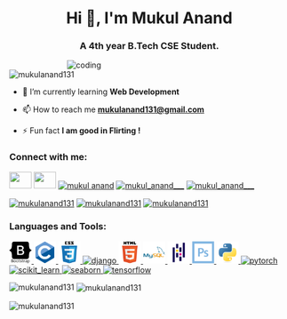 <h1 align="center">Hi 👋, I'm Mukul Anand</h1>
<h3 align="center">A 4th year B.Tech CSE Student.</h3>

<img align="right" src="https://user-images.githubusercontent.com/55389276/140866485-8fb1c876-9a8f-4d6a-98dc-08c4981eaf70.gif" alt="coding" width="400">

<p align="left"> <img src="https://komarev.com/ghpvc/?username=mukulanand131&label=Profile%20views&color=0e75b6&style=flat" alt="mukulanand131" /> </p>

- 🌱 I’m currently learning **Web Development**

- 📫 How to reach me **mukulanand131@gmail.com**

- ⚡ Fun fact **I am good in Flirting !**

<h3 align="left">Connect with me:</h3>
<p align="left">
<!--   For twitter -->
<a href="https://twitter.com/mukul_anand___" ><img src="https://www.cdnlogo.com/logos/t/96/twitter-icon.svg" height="30" width="40" alt=""></a>
<!-- For Linked in -->
<a href="https://www.linkedin.com/in/mukul-anand-131-/" ><img src="https://www.cdnlogo.com/logos/l/15/linkedin-2013.svg" height="30" width="40" alt=""></a>
<!-- For Facebook -->
<a href="https://www.facebook.com/mukul.anand.146069/" target="blank"><img align="justify" src="https://www.cdnlogo.com/logos/f/91/facebook-icon.svg" alt="mukul anand" height="30" width="40" /></a>
<!-- for instagram -->
<a href="https://instagram.com/mukul_anand___" target="blank"><img align="justify" src="https://www.cdnlogo.com/logos/i/32/instagram-icon.svg" alt="mukul_anand___" height="30" width="40" /></a>
<!--   For Codechef -->
    <a href="https://www.codechef.com/users/mukulanand131" target="blank"><img align="justify" src="https://cdn.jsdelivr.net/npm/simple-icons@3.1.0/icons/codechef.svg" alt="mukul_anand___" height="30" width="40" invert="1" /></a>
  
<a href="https://www.hackerrank.com/mukulanand131" target="blank"><img align="center" src="https://raw.githubusercontent.com/rahuldkjain/github-profile-readme-generator/master/src/images/icons/Social/hackerrank.svg" alt="mukulanand131" height="30" width="40" /></a>
<a href="https://www.leetcode.com/mukulanand131" target="blank"><img align="center" src="https://raw.githubusercontent.com/rahuldkjain/github-profile-readme-generator/master/src/images/icons/Social/leet-code.svg" alt="mukulanand131" height="30" width="40" /></a>
<a href="https://auth.geeksforgeeks.org/user/mukulanand131" target="blank"><img align="center" src="https://raw.githubusercontent.com/rahuldkjain/github-profile-readme-generator/master/src/images/icons/Social/geeks-for-geeks.svg" alt="mukulanand131" height="30" width="40" /></a>
</p>

<h3 align="left">Languages and Tools:</h3>
<p align="left"> <a href="https://getbootstrap.com" target="_blank" rel="noreferrer"> <img src="https://raw.githubusercontent.com/devicons/devicon/master/icons/bootstrap/bootstrap-plain-wordmark.svg" alt="bootstrap" width="40" height="40"/> </a> <a href="https://www.cprogramming.com/" target="_blank" rel="noreferrer"> <img src="https://raw.githubusercontent.com/devicons/devicon/master/icons/c/c-original.svg" alt="c" width="40" height="40"/> </a> <a href="https://www.w3schools.com/css/" target="_blank" rel="noreferrer"> <img src="https://raw.githubusercontent.com/devicons/devicon/master/icons/css3/css3-original-wordmark.svg" alt="css3" width="40" height="40"/> </a> <a href="https://www.djangoproject.com/" target="_blank" rel="noreferrer"> <img src="https://cdn.worldvectorlogo.com/logos/django.svg" alt="django" width="40" height="40"/> </a> <a href="https://www.w3.org/html/" target="_blank" rel="noreferrer"> <img src="https://raw.githubusercontent.com/devicons/devicon/master/icons/html5/html5-original-wordmark.svg" alt="html5" width="40" height="40"/> </a> <a href="https://www.mysql.com/" target="_blank" rel="noreferrer"> <img src="https://raw.githubusercontent.com/devicons/devicon/master/icons/mysql/mysql-original-wordmark.svg" alt="mysql" width="40" height="40"/> </a> <a href="https://pandas.pydata.org/" target="_blank" rel="noreferrer"> <img src="https://raw.githubusercontent.com/devicons/devicon/2ae2a900d2f041da66e950e4d48052658d850630/icons/pandas/pandas-original.svg" alt="pandas" width="40" height="40"/> </a> <a href="https://www.photoshop.com/en" target="_blank" rel="noreferrer"> <img src="https://raw.githubusercontent.com/devicons/devicon/master/icons/photoshop/photoshop-line.svg" alt="photoshop" width="40" height="40"/> </a> <a href="https://www.python.org" target="_blank" rel="noreferrer"> <img src="https://raw.githubusercontent.com/devicons/devicon/master/icons/python/python-original.svg" alt="python" width="40" height="40"/> </a> <a href="https://pytorch.org/" target="_blank" rel="noreferrer"> <img src="https://www.vectorlogo.zone/logos/pytorch/pytorch-icon.svg" alt="pytorch" width="40" height="40"/> </a> <a href="https://scikit-learn.org/" target="_blank" rel="noreferrer"> <img src="https://upload.wikimedia.org/wikipedia/commons/0/05/Scikit_learn_logo_small.svg" alt="scikit_learn" width="40" height="40"/> </a> <a href="https://seaborn.pydata.org/" target="_blank" rel="noreferrer"> <img src="https://seaborn.pydata.org/_images/logo-mark-lightbg.svg" alt="seaborn" width="40" height="40"/> </a> <a href="https://www.tensorflow.org" target="_blank" rel="noreferrer"> <img src="https://www.vectorlogo.zone/logos/tensorflow/tensorflow-icon.svg" alt="tensorflow" width="40" height="40"/> </a> </p>

<p><img align="left" src="https://github-readme-stats.vercel.app/api/top-langs?username=mukulanand131&show_icons=true&locale=en&layout=compact" alt="mukulanand131" /></p>

<p>&nbsp;<img align="center" src="https://github-readme-stats.vercel.app/api?username=mukulanand131&show_icons=true&locale=en" alt="mukulanand131" /></p>

<p><img align="center" src="https://github-readme-streak-stats.herokuapp.com/?user=mukulanand131&" alt="mukulanand131" /></p>


